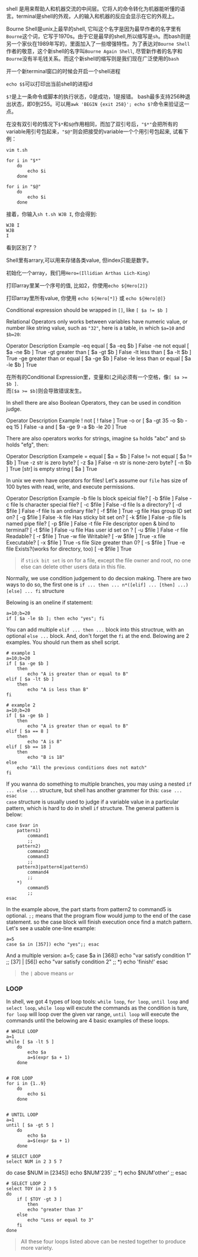 shell 是用来帮助人和机器交流的中间层。它将人的命令转化为机器能听懂的语言。terminal是shell的外观，人的输入和机器的反应会显示在它的外观上。

Bourne Shell是unix上最早的shell, 它叫这个名字是因为最早作者的名字里有`Bourne`这个词，它写于1970s。由于它是最早的shell,所以缩写是`sh`。而bash则是另一个家伙在1989年写的，里面加入了一些增强特性。为了表达对`Bourne Shell`作者的敬意，这个新shell的名字叫`Bourne Again Shell`, 尽管新作者的名字和`Bourne`没有半毛钱关系。而这个新shell的缩写则是我们现在广泛使用的`bash`

开一个新terminal窗口的时候会开启一个shell进程

`echo $$`可以打印出当前shell的进程id



`$?`是上一条命令或脚本的执行状态，0是成功，1是报错。
bash最多支持256种退出状态，即0到255。可以用`awk 'BEGIN {exit 258}'; echo $?`命令来验证这一点。

在没有双引号的情况下`$*`和`$@`作用相同，而加了双引号后，`"$*"`会把所有的variable用引号包起来，`"$@"`则会把接受的variable一个个用引号包起来, 试看下例：

    vim t.sh

    for i in "$*"
        do
            echo $i
        done

    for i in "$@"
        do
            echo $i
        done

接着，你输入`sh t.sh WJB I`, 你会得到:

    WJB I
    WJB
    I

看到区别了？


Shell里有arrary,可以用来存储各类value, 但index只能是数字。

初始化一个array，我们用`Hero=(Illidian Arthas Lich-King)`

打印array里某一个序号的值, 比如2，你使用`echo ${Hero[2]}`

打印array里所有value, 你使用 `echo ${Hero[*]}` 或 `echo ${Hero[@]}`




Conditional expression should be wrapped in `[]`, like `[ $a != $b ]`

Relational Operators only works between variables have numeric value, or number like string value, such as `"32"`, here is a table, in which `$a=10` and `$b=20`:

Operator       Description                      Example
-eq              equal                          [ $a -eq $b ]     False
-ne              not equal                      [ $a -ne $b ]     True
-gt              greater than                   [ $a -gt $b ]     False
-lt              less than                      [ $a -lt $b ]     True
-ge              greater than or equal          [ $a -ge $b ]     False
-le              less than or equal             [ $a -le $b ]     True


在所有的Conditional Expression里，变量和`[`之间必须有一个空格，像`[ $a >= $b ]`.  
而`[$a >= $b]`则会导致错误发生。

In shell there are also Boolean Operators, they can be used in condition judge.

Operator       Description          Example
!                not                [ ! false ]                  True
-o               or                 [ $a -gt 35 -o $b -eq 15 ]   False
-a               and                [ $a -ge 9 -a $b -le 20 ]    True


There are also operators works for strings, imagine `$a` holds "abc" and `$b` holds "efg", then:

Operator        Description             Exampele
=                  equal                [ $a = $b ]         False
!=              not equal               [ $a != $b ]        True
-z              str is zero byte?       [ -z $a ]           False
-n              str is none-zero byte?  [ -n $b ]           True
[str]             is empty string       [ $a ]              True


In unix we even have operators for files! Let's assume our `file` has size of 100 bytes with read, write, and execute permissions.

Operator        Description                                 Example
-b file         Is block speicial file?                     [ -b $file ]    False
-c file         Is character special file?                  [ -c $file ]    False
-d file         Is a directory?                             [ -d $file ]    False
-f file         Is an ordinary file?                        [ -f $file ]    True
-g file         Has group ID set on?                        [ -g $file ]    False
-k file         Has sticky bit set on?                      [ -k $file ]    False
-p file         Is named pipe file?                         [ -p $file ]    False
-t file         File descriptor open & bind to terminal?    [ -t $file ]    False
-u file         Has user id set on ?                        [ -u $file ]    False
-r file         Readable?                                   [ -r $file ]    True
-w file         Writable?                                   [ -w $file ]    True
-x file         Executable?                                 [ -x $file ]    True
-s file         Size greater than 0?                        [ -s $file ]    True
-e file         Exists?(works for directory, too)           [ -e $file ]    True

> if `stick bit set` is on for a file, except the file owner and root, no one else can delete other users data in this file.


Normally, we use condition judgement to do decsion making. There are two ways to do so, the first one is `if ... then ... n*([elif] ... [then] ...) [else] ... fi` structure

Belowing is an oneline if statement:

    a=10;b=20
    if [ $a -le $b ]; then echo "yes"; fi

You can add multiple `elif ... then ...` block into this structrue, with an optional `else ...` block.  And, don't forget the `fi` at the end. Belowing are 2 examples. You should run them as shell script.

    # example 1
    a=10;b=20
    if [ $a -ge $b ]
        then
            echo "A is greater than or equal to B"
    elif [ $a -lt $b ]
        then
            echo "A is less than B"
    fi

    # example 2
    a=10;b=20
    if [ $a -ge $b ]
        then
            echo "A is greater than or equal to B"
    elif [ $a == 8 ]
        then
            echo "A is 8"
    elif [ $b == 18 ]
        then
            echo "B is 18"
    else
        echo "All the previous conditions does not match"
    fi

If you wanna do something to multiple branches, you may using a nested `if ... else ...` structure, but shell has another grammer for this: `case ... esac`  
`case` structure is usually used to judge if a variable value in a particular pattern, which is hard to do in shell `if` structure. The general pattern is below:

    case $var in
        pattern1)
            command1
            ;;
        pattern2)
            command2
            command3
            ;;
        pattern3|pattern4|pattern5)
            command4
            ;;
        *)
            command5
            ;;
    esac

In the example above, the part starts from pattern2 to command5 is optional. `;;` means that the program flow would jump to the end of the case statement. so the case block will finish execution once find a match pattern.  
Let's see a usable one-line example:

    a=5
    case $a in [357]) echo "yes";; esac

And a multiple version:
    a=5;
    case $a in
        [368])
            echo "var satisfy condition 1"
            ;;
        [37] | [56])
            echo "var satisfy condition 2"
            ;;
        *)
            echo 'finish!'
    esac

> the `|` above means `or`


### LOOP

In shell, we got 4 types of loop tools: `while loop`, `for loop`, `until loop` and `select loop`, `while loop` will excute the commands as the condition is ture, `for loop` will loop over the given var range, `until loop` will execute the commands until the  belowing are 4 basic examples of these loops.

    # WHILE LOOP
    a=1
    while [ $a -lt 5 ]
        do
            echo $a
            a=$(expr $a + 1)
        done


    # FOR LOOP
    for i in {1..9}
        do
            echo $i
        done


    # UNTIL LOOP
    a=1
    until [ $a -gt 5 ]
        do
            echo $a
            a=$(expr $a + 1)
        done

    # SELECT LOOP
    select NUM in 2 3 5 7
do
    case $NUM in
        [2345])
            echo $NUM'235'
        ;;
        *)
            echo $NUM'other'
        ;;
    esac

    # SELECT LOOP 2
    select TOY in 2 3 5
    do
        if [ $TOY -gt 3 ]
            then
            echo "greater than 3"
        else
            echo "Less or equal to 3"
        fi
    done

> All these four loops listed above can be nested together to produce more variety.
